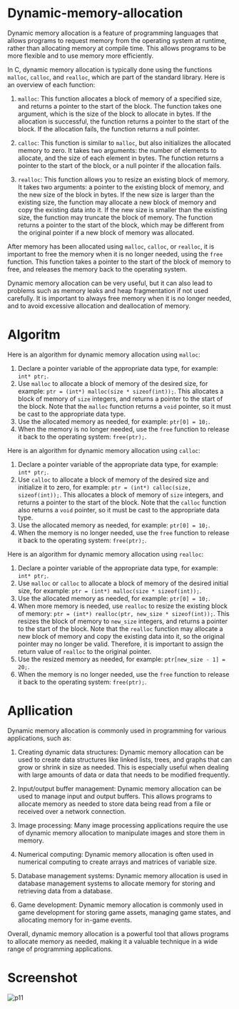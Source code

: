 # Dynamic-memory-allocation
Dynamic memory allocation is a feature of programming languages that allows programs to request memory from the operating system at runtime, rather than allocating memory at compile time. This allows programs to be more flexible and to use memory more efficiently.

In C, dynamic memory allocation is typically done using the functions `malloc`, `calloc`, and `realloc`, which are part of the standard library. Here is an overview of each function:

1. `malloc`: This function allocates a block of memory of a specified size, and returns a pointer to the start of the block. The function takes one argument, which is the size of the block to allocate in bytes. If the allocation is successful, the function returns a pointer to the start of the block. If the allocation fails, the function returns a null pointer.

2. `calloc`: This function is similar to `malloc`, but also initializes the allocated memory to zero. It takes two arguments: the number of elements to allocate, and the size of each element in bytes. The function returns a pointer to the start of the block, or a null pointer if the allocation fails.

3. `realloc`: This function allows you to resize an existing block of memory. It takes two arguments: a pointer to the existing block of memory, and the new size of the block in bytes. If the new size is larger than the existing size, the function may allocate a new block of memory and copy the existing data into it. If the new size is smaller than the existing size, the function may truncate the block of memory. The function returns a pointer to the start of the block, which may be different from the original pointer if a new block of memory was allocated.

After memory has been allocated using `malloc`, `calloc`, or `realloc`, it is important to free the memory when it is no longer needed, using the `free` function. This function takes a pointer to the start of the block of memory to free, and releases the memory back to the operating system.

Dynamic memory allocation can be very useful, but it can also lead to problems such as memory leaks and heap fragmentation if not used carefully. It is important to always free memory when it is no longer needed, and to avoid excessive allocation and deallocation of memory.
# Algoritm
Here is an algorithm for dynamic memory allocation using `malloc`:

1. Declare a pointer variable of the appropriate data type, for example: `int* ptr;`.
2. Use `malloc` to allocate a block of memory of the desired size, for example: `ptr = (int*) malloc(size * sizeof(int));`. This allocates a block of memory of `size` integers, and returns a pointer to the start of the block. Note that the `malloc` function returns a `void` pointer, so it must be cast to the appropriate data type.
3. Use the allocated memory as needed, for example: `ptr[0] = 10;`.
4. When the memory is no longer needed, use the `free` function to release it back to the operating system: `free(ptr);`.

Here is an algorithm for dynamic memory allocation using `calloc`:

1. Declare a pointer variable of the appropriate data type, for example: `int* ptr;`.
2. Use `calloc` to allocate a block of memory of the desired size and initialize it to zero, for example: `ptr = (int*) calloc(size, sizeof(int));`. This allocates a block of memory of `size` integers, and returns a pointer to the start of the block. Note that the `calloc` function also returns a `void` pointer, so it must be cast to the appropriate data type.
3. Use the allocated memory as needed, for example: `ptr[0] = 10;`.
4. When the memory is no longer needed, use the `free` function to release it back to the operating system: `free(ptr);`.

Here is an algorithm for dynamic memory allocation using `realloc`:

1. Declare a pointer variable of the appropriate data type, for example: `int* ptr;`.
2. Use `malloc` or `calloc` to allocate a block of memory of the desired initial size, for example: `ptr = (int*) malloc(size * sizeof(int));`.
3. Use the allocated memory as needed, for example: `ptr[0] = 10;`.
4. When more memory is needed, use `realloc` to resize the existing block of memory: `ptr = (int*) realloc(ptr, new_size * sizeof(int));`. This resizes the block of memory to `new_size` integers, and returns a pointer to the start of the block. Note that the `realloc` function may allocate a new block of memory and copy the existing data into it, so the original pointer may no longer be valid. Therefore, it is important to assign the return value of `realloc` to the original pointer.
5. Use the resized memory as needed, for example: `ptr[new_size - 1] = 20;`.
6. When the memory is no longer needed, use the `free` function to release it back to the operating system: `free(ptr);`.
# Apllication
Dynamic memory allocation is commonly used in programming for various applications, such as:

1. Creating dynamic data structures: Dynamic memory allocation can be used to create data structures like linked lists, trees, and graphs that can grow or shrink in size as needed. This is especially useful when dealing with large amounts of data or data that needs to be modified frequently.

2. Input/output buffer management: Dynamic memory allocation can be used to manage input and output buffers. This allows programs to allocate memory as needed to store data being read from a file or received over a network connection.

3. Image processing: Many image processing applications require the use of dynamic memory allocation to manipulate images and store them in memory.

4. Numerical computing: Dynamic memory allocation is often used in numerical computing to create arrays and matrices of variable size.

5. Database management systems: Dynamic memory allocation is used in database management systems to allocate memory for storing and retrieving data from a database.

6. Game development: Dynamic memory allocation is commonly used in game development for storing game assets, managing game states, and allocating memory for in-game events.

Overall, dynamic memory allocation is a powerful tool that allows programs to allocate memory as needed, making it a valuable technique in a wide range of programming applications.
# Screenshot
![p11](https://user-images.githubusercontent.com/126184012/234304863-52574a95-2d1e-4647-bfb1-515c71b3accc.png)
